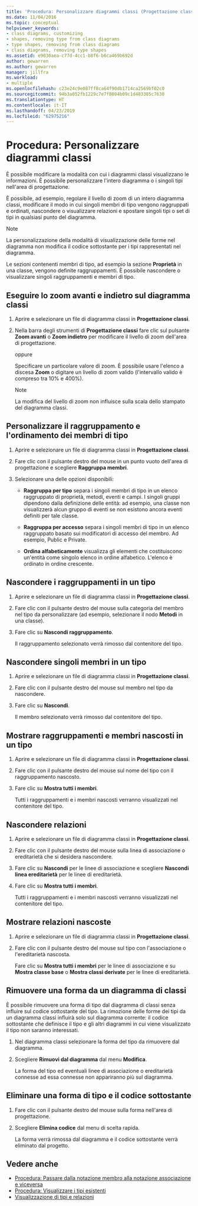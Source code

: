 ```yaml
---
title: 'Procedura: Personalizzare diagrammi classi (Progettazione classi)'
ms.date: 11/04/2016
ms.topic: conceptual
helpviewer_keywords:
- class diagrams, customizing
- shapes, removing type from class diagrams
- type shapes, removing from class diagrams
- class diagrams, removing type shapes
ms.assetid: e9030aea-c77d-4cc1-b8f6-b6ca469b692d
author: gewarren
ms.author: gewarren
manager: jillfra
ms.workload:
- multiple
ms.openlocfilehash: c23e24c9e087ff8ca64f90db1714ca2569bf02c0
ms.sourcegitcommit: 94b3a052fb1229c7e7f8804b09c1d403385c7630
ms.translationtype: HT
ms.contentlocale: it-IT
ms.lasthandoff: 04/23/2019
ms.locfileid: "62975216"
---
```

# <a name="how-to-customize-class-diagrams"></a>Procedura: Personalizzare diagrammi classi

È possibile modificare la modalità con cui i diagrammi classi visualizzano le informazioni. È possibile personalizzare l'intero diagramma o i singoli tipi nell'area di progettazione.

È possibile, ad esempio, regolare il livello di zoom di un intero diagramma classi, modificare il modo in cui singoli membri di tipo vengono raggruppati e ordinati, nascondere o visualizzare relazioni e spostare singoli tipi o set di tipi in qualsiasi punto del diagramma.

> [!NOTE]
> La personalizzazione della modalità di visualizzazione delle forme nel diagramma non modifica il codice sottostante per i tipi rappresentati nel diagramma.

Le sezioni contenenti membri di tipo, ad esempio la sezione **Proprietà** in una classe, vengono definite raggruppamenti. È possibile nascondere o visualizzare singoli raggruppamenti e membri di tipo.

## <a name="zoom-in-and-out-of-the-class-diagram"></a>Eseguire lo zoom avanti e indietro sul diagramma classi

1. Aprire e selezionare un file di diagramma classi in **Progettazione classi**.

2. Nella barra degli strumenti di **Progettazione classi** fare clic sul pulsante **Zoom avanti** o **Zoom indietro** per modificare il livello di zoom dell'area di progettazione.

     oppure

     Specificare un particolare valore di zoom. È possibile usare l'elenco a discesa **Zoom** o digitare un livello di zoom valido (l'intervallo valido è compreso tra 10% e 400%).

    > [!NOTE]
    > La modifica del livello di zoom non influisce sulla scala dello stampato del diagramma classi.

## <a name="customize-grouping-and-sorting-of-type-members"></a>Personalizzare il raggruppamento e l'ordinamento dei membri di tipo

1. Aprire e selezionare un file di diagramma classi in **Progettazione classi**.

2. Fare clic con il pulsante destro del mouse in un punto vuoto dell'area di progettazione e scegliere **Raggruppa membri**.

3. Selezionare una delle opzioni disponibili:

    - **Raggruppa per tipo** separa i singoli membri di tipo in un elenco raggruppato di proprietà, metodi, eventi e campi. I singoli gruppi dipendono dalla definizione delle entità: ad esempio, una classe non visualizzerà alcun gruppo di eventi se non esistono ancora eventi definiti per tale classe.

    - **Raggruppa per accesso** separa i singoli membri di tipo in un elenco raggruppato basato sui modificatori di accesso del membro. Ad esempio, Public e Private.

    - **Ordina alfabeticamente** visualizza gli elementi che costituiscono un'entità come singolo elenco in ordine alfabetico. L'elenco è ordinato in ordine crescente.

## <a name="hide-compartments-on-a-type"></a>Nascondere i raggruppamenti in un tipo

1. Aprire e selezionare un file di diagramma classi in **Progettazione classi**.

2. Fare clic con il pulsante destro del mouse sulla categoria del membro nel tipo da personalizzare (ad esempio, selezionare il nodo **Metodi** in una classe).

3. Fare clic su **Nascondi raggruppamento**.

     Il raggruppamento selezionato verrà rimosso dal contenitore del tipo.

## <a name="hide-individual-members-on-a-type"></a>Nascondere singoli membri in un tipo

1. Aprire e selezionare un file di diagramma classi in **Progettazione classi**.

2. Fare clic con il pulsante destro del mouse sul membro nel tipo da nascondere.

3. Fare clic su **Nascondi**.

     Il membro selezionato verrà rimosso dal contenitore del tipo.

## <a name="show-hidden-compartments-and-members-on-a-type"></a>Mostrare raggruppamenti e membri nascosti in un tipo

1. Aprire e selezionare un file di diagramma classi in **Progettazione classi**.

2. Fare clic con il pulsante destro del mouse sul nome del tipo con il raggruppamento nascosto.

3. Fare clic su **Mostra tutti i membri**.

     Tutti i raggruppamenti e i membri nascosti verranno visualizzati nel contenitore del tipo.

## <a name="hide-relationships"></a>Nascondere relazioni

1. Aprire e selezionare un file di diagramma classi in **Progettazione classi**.

2. Fare clic con il pulsante destro del mouse sulla linea di associazione o ereditarietà che si desidera nascondere.

3. Fare clic su **Nascondi** per le linee di associazione e scegliere **Nascondi linea ereditarietà** per le linee di ereditarietà.

4. Fare clic su **Mostra tutti i membri**.

     Tutti i raggruppamenti e i membri nascosti verranno visualizzati nel contenitore del tipo.

## <a name="show-hidden-relationships"></a>Mostrare relazioni nascoste

1. Aprire e selezionare un file di diagramma classi in **Progettazione classi**.

2. Fare clic con il pulsante destro del mouse sul tipo con l'associazione o l'ereditarietà nascosta.

   Fare clic su **Mostra tutti i membri** per le linee di associazione e su **Mostra classe base** o **Mostra classi derivate** per le linee di ereditarietà.

## <a name="remove-a-shape-from-a-class-diagram"></a>Rimuovere una forma da un diagramma di classi
È possibile rimuovere una forma di tipo dal diagramma di classi senza influire sul codice sottostante del tipo. La rimozione delle forme dei tipi da un diagramma classi influirà solo sul diagramma corrente: il codice sottostante che definisce il tipo e gli altri diagrammi in cui viene visualizzato il tipo non saranno interessati.

1. Nel diagramma classi selezionare la forma del tipo da rimuovere dal diagramma.

2. Scegliere **Rimuovi dal diagramma** dal menu **Modifica**.

     La forma del tipo ed eventuali linee di associazione o ereditarietà connesse ad essa connesse non appariranno più sul diagramma.

## <a name="delete-a-type-shape-and-its-underlying-code"></a>Eliminare una forma di tipo e il codice sottostante

1. Fare clic con il pulsante destro del mouse sulla forma nell'area di progettazione.

2. Scegliere **Elimina codice** dal menu di scelta rapida.

     La forma verrà rimossa dal diagramma e il codice sottostante verrà eliminato dal progetto.

## <a name="see-also"></a>Vedere anche

- [Procedura: Passare dalla notazione membro alla notazione associazione e viceversa](how-to-change-between-member-notation-and-association-notation.md)
- [Procedura: Visualizzare i tipi esistenti](how-to-view-existing-types.md)
- [Visualizzazione di tipi e relazioni](designing-and-viewing-classes-and-types.md)